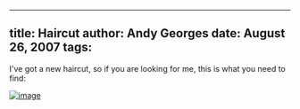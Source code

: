 -----
title:  Haircut
author: Andy Georges
date: August 26, 2007
tags: 
-----







I've got a new haircut, so if you are looking for me, this is what you
need to find:


[![image](8F296C74-EA36-4B59-8E95-18C4B89F4E51-1.jpg)](http://www.flickr.com/photos/itkovian/1241568778/)




